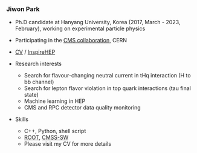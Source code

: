 ### Jiwon Park

* Ph.D candidate at Hanyang University, Korea (2017, March - 2023, February), working on experimental particle physics
* Participating in the [CMS collaboration](https://cms.cern/), CERN

* [CV](https://jiwonpark.web.cern.ch/files/Jiwon_Park_CV.pdf) / [InspireHEP](https://inspirehep.net/authors/1515652)

* Research interests
  * Search for flavour-changing neutral current in tHq interaction (H to bb channel)
  * Search for lepton flavor violation in top quark interactions (tau final state)
  * Machine learning in HEP
  * CMS and RPC detector data quality monitoring

* Skills
  * C++, Python, shell script
  * [ROOT](https://root.cern.ch/), [CMSS-SW](https://github.com/cms-sw/cmssw)
  * Please visit my CV for more details
